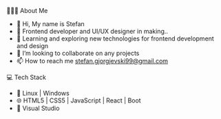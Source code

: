  👨🏻‍💻 About Me

- 👋 Hi, My name is Stefan
- 👦 Frontend developer and UI/UX designer in making..
- 🌱 Learning and exploring new technologies for frontend development and design
- 💞️ I’m looking to collaborate on any projects
- 📫 How to reach me stefan.gjorgjevski99@gmail.com

💻 Tech Stack

- 📱 Linux | Windows
- 🌐 HTML5 | CSS5 | JavaScript | React | Boot
- 🔧 Visual Studio

